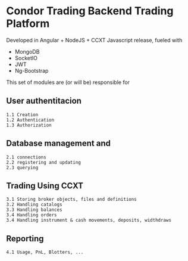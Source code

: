 # Condor Trading Backend Trading Platform

Developed in Angular + NodeJS + CCXT Javascript release, fueled with
  * MongoDB 
  * SocketIO
  * JWT
  * Ng-Bootstrap

This set of modules are (or will be) responsible for

## User authentitacion
    1.1 Creation
    1.2 Authentication 
    1.3 Authorization

## Database  management and 
    2.1 connections
    2.2 registering and updating
    2.3 querying

## Trading Using CCXT 
    3.1 Storing broker objects, files and definitions
    3.2 Handling catalogs
    3.3 Handling balances
    3.4 Handling orders
    3.4 Handling instrument & cash movements, deposits, widthdraws

## Reporting
    4.1 Usage, PnL, Blotters, ...
